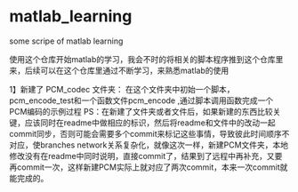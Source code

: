 # matlab_learning
some scripe of matlab learning

使用这个仓库开始matlab的学习，我会不时的将相关的脚本程序推到这个仓库里来，后续可以在这个仓库里通过不断学习，来熟悉matlab的使用

1】新建了 PCM_codec 文件夹：
    在这个文件夹中初始一个脚本，pcm_encode_test和一个函数文件pcm_encode ,通过脚本调用函数完成一个PCM编码的示例过程
    PS：在新建了文件夹或者文件后，如果新建的东西比较关键，应该同时在readme中做相应的标识，然后将readme和文件中的改动一起commit同步，否则可能会需要多个commit来标记这些事情，导致彼此时间顺序不对应，使branches network关系复杂化，就像这次一样，新建PCM文件夹，本地修改没有在readme中同时说明，直接commit了，结果到了远程中再补充，又要再commit一次，这样新建PCM实际上就对应了两次commit，本来一次commit就能完成的。
